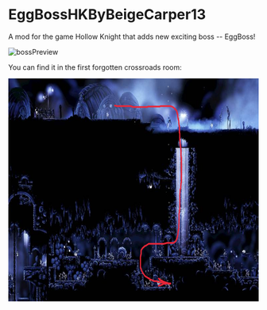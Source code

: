 # EggBossHKByBeigeCarper13

A mod for the game Hollow Knight that adds new exciting boss -- EggBoss!

![bossPreview](Attachments/bossPreview.gif)

You can find it in the first forgotten crossroads room:

<img src="Attachments/bossRoad.png" width="639" height="450" />
